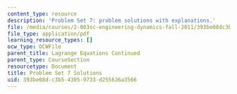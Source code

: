 ```yaml
---
content_type: resource
description: 'Problem Set 7: problem solutions with explanations.'
file: /media/courses/2-003sc-engineering-dynamics-fall-2011/393be08dc3b543059733d255636a3566_MIT2_003SCF11_pset7_sol.pdf
file_type: application/pdf
learning_resource_types: []
ocw_type: OCWFile
parent_title: Lagrange Equations Continued
parent_type: CourseSection
resourcetype: Document
title: Problem Set 7 Solutions
uid: 393be08d-c3b5-4305-9733-d255636a3566
---
```

